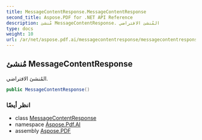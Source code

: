 ```yaml
---
title: MessageContentResponse.MessageContentResponse
second_title: Aspose.PDF for .NET API Reference
description: مُنشئ MessageContentResponse. المُنشئ الافتراضي
type: docs
weight: 10
url: /ar/net/aspose.pdf.ai/messagecontentresponse/messagecontentresponse/
---
```

## مُنشئ MessageContentResponse

المُنشئ الافتراضي.

```csharp
public MessageContentResponse()
```

### انظر أيضًا

* class [MessageContentResponse](../)
* namespace [Aspose.Pdf.AI](../../../aspose.pdf.ai/)
* assembly [Aspose.PDF](../../../)